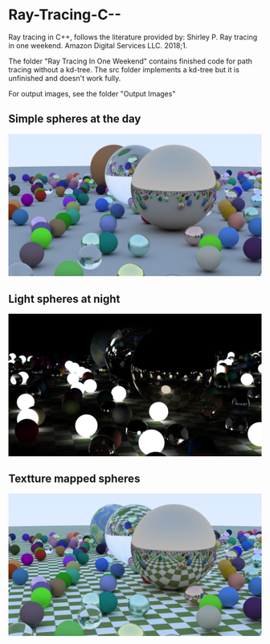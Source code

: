 # Ray-Tracing-C--
Ray tracing in C++, follows the literature provided by: Shirley P. Ray tracing in one weekend. Amazon Digital Services LLC. 2018;1.

The folder "Ray Tracing In One Weekend" contains finished code for path tracing without a kd-tree. The src folder implements a kd-tree but it is unfinished and doesn't work fully.

For output images, see the folder "Output Images"

## Simple spheres at the day
![Simple spheres at day](https://github.com/ymumberson/Ray-Tracing-C--/blob/main/Output%20Images/Ray%20Tracing%20In%20One%20Weekend%202.png)

## Light spheres at night
![Light spheres at night](https://github.com/ymumberson/Ray-Tracing-C--/blob/main/Output%20Images/RandomLightSpheres.png)

## Textture mapped spheres
![Texture mapped spheres](https://github.com/ymumberson/Ray-Tracing-C--/blob/main/Output%20Images/Texture%20Mapped%20Image.png)
